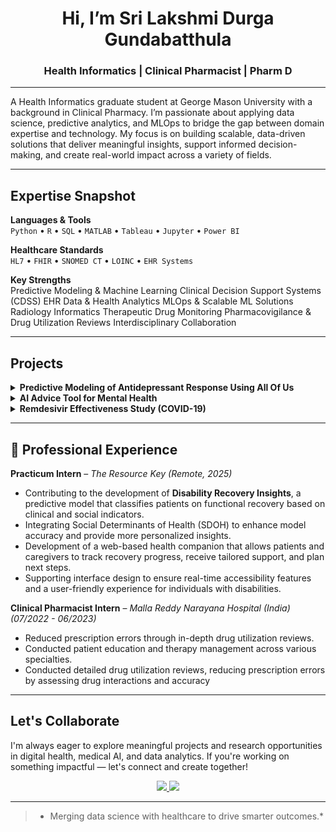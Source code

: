 

<h1 align="center"> Hi, I’m Sri Lakshmi Durga Gundabatthula</h1>
<h3 align="center">Health Informatics | Clinical Pharmacist | Pharm D</h3>


---

A Health Informatics graduate student at George Mason University with a background in Clinical Pharmacy. I’m passionate about applying data science, predictive analytics, and MLOps to bridge the gap between domain expertise and technology. My focus is on building scalable, data-driven solutions that deliver meaningful insights, support informed decision-making, and create real-world impact across a variety of fields.



---

## Expertise Snapshot

**Languages & Tools**  
`Python` • `R` • `SQL` • `MATLAB` • `Tableau` • `Jupyter` • `Power BI`

**Healthcare Standards**  
`HL7` • `FHIR` • `SNOMED CT` • `LOINC` • `EHR Systems`

**Key Strengths**  
Predictive Modeling & Machine Learning
Clinical Decision Support Systems (CDSS)
EHR Data & Health Analytics
MLOps & Scalable ML Solutions
Radiology Informatics
Therapeutic Drug Monitoring
Pharmacovigilance & Drug Utilization Reviews
Interdisciplinary Collaboration

---

## Projects

<details>
<summary><strong> Predictive Modeling of Antidepressant Response Using All Of Us</strong></summary>
<br>
Designed and implemented LASSO and logistic regression models using the All of Us research database to predict antidepressant efficacy across diverse populations. Analyzed patient history and clinical notes to identify key predictors, improving response accuracy and supporting data-driven treatment decisions.
</details>

<details>
<summary><strong> AI Advice Tool for Mental Health</strong></summary>
<br>
Developed an AI-powered recommendation system using simulated clinical data to provide personalized antidepressant suggestions. Applied advanced regression modeling techniques to support more precise, data-driven treatment strategies in mental health care.
</details>

<details>
<summary><strong> Remdesivir Effectiveness Study (COVID-19)</strong></summary>
<br>
Led a prospective clinical study evaluating Remdesivir’s real-world effectiveness and trends in Covid-19 patient recovery across multi-specialty care.
</details>

---

## 🏥 Professional Experience

**Practicum Intern** – *The Resource Key (Remote, 2025)*  
- Contributing to the development of **Disability Recovery Insights**, a predictive model that classifies patients on functional recovery based on clinical and social indicators.  
- Integrating Social Determinants of Health (SDOH) to enhance model accuracy and provide more personalized insights.  
- Development of a web-based health companion that allows patients and caregivers to track recovery progress, receive tailored support, and plan next steps.   
- Supporting interface design to ensure real-time accessibility features and a user-friendly experience for individuals with disabilities.

**Clinical Pharmacist Intern** – *Malla Reddy Narayana Hospital (India)(07/2022 - 06/2023)*  
- Reduced prescription errors through in-depth drug utilization reviews.  
- Conducted patient education and therapy management across various specialties.
- Conducted detailed drug utilization reviews, reducing prescription errors by assessing drug 
interactions and accuracy 

---

##  Let's Collaborate
I'm always eager to explore meaningful projects and research opportunities in digital health, medical AI, and data analytics. If you're working on something impactful — let's connect and create together!

<p align="center">
  <a href="https://www.linkedin.com/in/sri-lakshmi-durga-gundabatthula-713255289" target="_blank">
    <img src="https://img.shields.io/badge/LinkedIn-0077B5?style=for-the-badge&logo=linkedin&logoColor=white" />
  </a>
  <a href="mailto:gdurga762@gmail.com">
  <img src="https://img.shields.io/badge/Gmail-D14836?style=for-the-badge&logo=gmail&logoColor=white" />
</a>

---

> * Merging data science with healthcare to drive smarter outcomes.*

